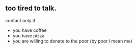  ## too tired to talk.
contact only if
- you have coffee
- you have pizza
- you are willing to donate to the poor (by poor i mean me)
